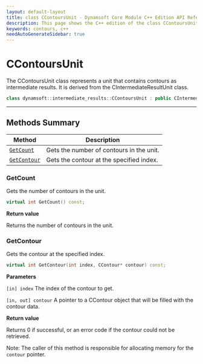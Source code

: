 ```yaml
---
layout: default-layout
title: class CContoursUnit - Dynamsoft Core Module C++ Edition API Reference
description: This page shows the C++ edition of the class CContoursUnit in Dynamsoft Core Module.
keywords: contours, c++
needAutoGenerateSidebar: true
---
```


# CContoursUnit

The CContoursUnit class represents a unit that contains contours as intermediate results. It is derived from the CIntermediateResultUnit class.

```cpp
class dynamsoft::intermediate_results::CContoursUnit : public CIntermediateResultUnit
```

---

## Methods Summary

| Method                    | Description |
|---------------------------|---------------------------------------------|
| [`GetCount`](#getcount)   | Gets the number of contours in the unit.    |
| [`GetContour`](#getcontour) | Gets the contour at the specified index.  |

### GetCount

Gets the number of contours in the unit.

```cpp
virtual int GetCount() const;
```

**Return value**

Returns the number of contours in the unit.

### GetContour

Gets the contour at the specified index.

```cpp
virtual int GetContour(int index, CContour* contour) const;
```

**Parameters**

`[in] index` The index of the contour to get.

`[in, out] contour` A pointer to a CContour object that will be filled with the contour data.

**Return value**

Returns 0 if successful, or an error code if the contour could not be retrieved.

Note: The caller of this method is responsible for allocating memory for the `contour` pointer.

